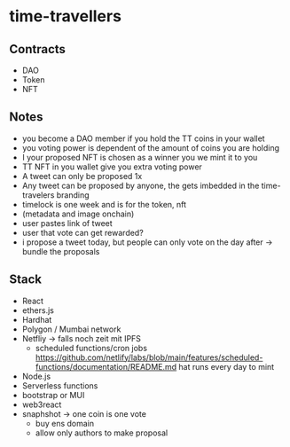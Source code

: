 # time-travellers

## Contracts

- DAO
- Token
- NFT

## Notes

- you become a DAO member if you hold the TT coins in your wallet
- you voting power is dependent of the amount of coins you are holding
- I your proposed NFT is chosen as a winner you we mint it to you
- TT NFT in you wallet give you extra voting power
- A tweet can only be proposed 1x
- Any tweet can be proposed by anyone, the gets imbedded in the time-travelers branding
- timelock is one week and is for the token, nft
- (metadata and image onchain)
- user pastes link of tweet
- user that vote can get rewarded?
- i propose a tweet today, but people can only vote on the day after -> bundle the proposals

## Stack

- React
- ethers.js
- Hardhat
- Polygon / Mumbai network
- Netfliy -> falls noch zeit mit IPFS
  - scheduled functions/cron jobs https://github.com/netlify/labs/blob/main/features/scheduled-functions/documentation/README.md hat runs every day to mint
- Node.js
- Serverless functions
- bootstrap or MUI
- web3react
- snaphshot -> one coin is one vote
  - buy ens domain
  - allow only authors to make proposal
